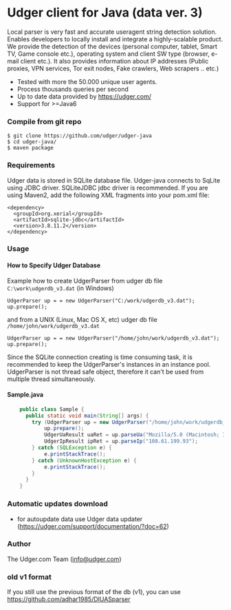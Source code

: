 # Udger client for Java (data ver. 3)
Local parser is very fast and accurate useragent string detection solution. Enables developers to locally install and integrate a highly-scalable product.
We provide the detection of the devices (personal computer, tablet, Smart TV, Game console etc.), operating system and client SW type (browser, e-mail client etc.).
It also provides information about IP addresses (Public proxies, VPN services, Tor exit nodes, Fake crawlers, Web scrapers .. etc.)


- Tested with more the 50.000 unique user agents.
- Process thousands queries per second
- Up to date data provided by https://udger.com/
- Support for >=Java6

### Compile from git repo

    $ git clone https://github.com/udger/udger-java
    $ cd udger-java/
    $ maven package

### Requirements
Udger data is stored in SQLite database file. Udger-java connects to SqLite using JDBC driver. SQLiteJDBC jdbc driver is recommended. If you are using Maven2, add the following XML fragments into your pom.xml file:

    <dependency>
      <groupId>org.xerial</groupId>
      <artifactId>sqlite-jdbc</artifactId>
      <version>3.8.11.2</version>
    </dependency>

### Usage

#### How to Specify Udger Database

Example how to create UdgerParser from udger db file `C:\work\udgerdb_v3.dat` (in Windows)

    UdgerParser up = = new UdgerParser("C:/work/udgerdb_v3.dat");
    up.prepare();


and from a UNIX (Linux, Mac OS X, etc) udger db file `/home/john/work/udgerdb_v3.dat`

    UdgerParser up = = new UdgerParser("/home/john/work/udgerdb_v3.dat");
    up.prepare();


Since the SQLite connection creating is time consuming task, it is recommended to keep the UdgerParser's instances in
an instance pool. UdgerParser is not thread safe object, therefore it can't be used from multiple thread simultaneously.

#### Sample.java

```java
    public class Sample {
      public static void main(String[] args) {
        try (UdgerParser up = new UdgerParser("/home/john/work/udgerdb_v3.dat")) {
            up.prepare();
            UdgerUaResult uaRet = up.parseUa("Mozilla/5.0 (Macintosh; Intel Mac OS X 10_11_2) AppleWebKit/601.3.9 (KHTML, like Gecko) Version/9.0.2 Safari/601.3.9");
            UdgerIpResult ipRet = up.parseIp("108.61.199.93");
        } catch (SQLException e) {
            e.printStackTrace();
        } catch (UnknownHostException e) {
            e.printStackTrace();
        }
      }
    }
```

### Automatic updates download
- for autoupdate data use Udger data updater (https://udger.com/support/documentation/?doc=62)


### Author
The Udger.com Team (info@udger.com)

### old v1 format
If you still use the previous format of the db (v1), you can use https://github.com/adhar1985/DIUASparser

